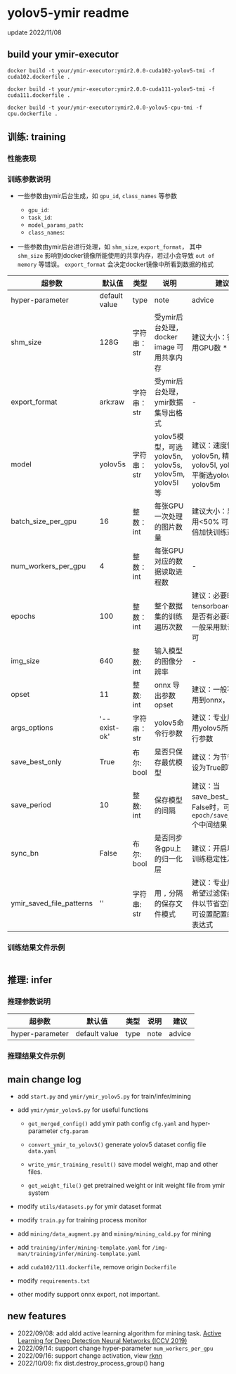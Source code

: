 # yolov5-ymir readme
update 2022/11/08

## build your ymir-executor

```
docker build -t your/ymir-executor:ymir2.0.0-cuda102-yolov5-tmi -f cuda102.dockerfile .

docker build -t your/ymir-executor:ymir2.0.0-cuda111-yolov5-tmi -f cuda111.dockerfile .

docker build -t your/ymir-executor:ymir2.0.0-yolov5-cpu-tmi -f cpu.dockerfile .
```

## 训练: training

### 性能表现

### 训练参数说明

- 一些参数由ymir后台生成，如 `gpu_id`, `class_names` 等参数
  - `gpu_id`:
  - `task_id`:
  - `model_params_path`:
  - `class_names`:

- 一些参数由ymir后台进行处理，如 `shm_size`, `export_format`， 其中 `shm_size` 影响到docker镜像所能使用的共享内存，若过小会导致 `out of memory` 等错误。 `export_format` 会决定docker镜像中所看到数据的格式



| 超参数 | 默认值 | 类型 | 说明 | 建议 |
| - | - | - | - | - |
| hyper-parameter | default value | type | note | advice |
| shm_size | 128G | 字符串：str | 受ymir后台处理，docker image 可用共享内存 | 建议大小：镜像占用GPU数 * 32G |
| export_format | ark:raw | 字符串：str | 受ymir后台处理，ymir数据集导出格式 | - |
| model | yolov5s | 字符串：str | yolov5模型，可选yolov5n, yolov5s, yolov5m, yolov5l等 | 建议：速度快选yolov5n, 精度高选yolov5l, yolov5x, 平衡选yolov5s或yolov5m |
| batch_size_per_gpu | 16 | 整数：int | 每张GPU一次处理的图片数量 | 建议大小：显存占用<50% 可增加2倍加快训练速度 |
| num_workers_per_gpu | 4 | 整数：int | 每张GPU对应的数据读取进程数 | - |
| epochs | 100 | 整数：int | 整个数据集的训练遍历次数 | 建议：必要时分析tensorboard确定是否有必要改变，一般采用默认值即可 |
| img_size | 640 | 整数: int | 输入模型的图像分辨率 | - |
| opset | 11 | 整数: int | onnx 导出参数 opset | 建议：一般不需要用到onnx，不必改 |
| args_options | '--exist-ok' | 字符串：str | yolov5命令行参数 | 建议：专业用户可用yolov5所有命令行参数 |
| save_best_only | True | 布尔: bool | 是否只保存最优模型 | 建议：为节省空间设为True即可 |
| save_period | 10 | 整数: int | 保存模型的间隔 | 建议：当save_best_only为False时，可保存 `epoch/save_period` 个中间结果
| sync_bn | False | 布尔: bool | 是否同步各gpu上的归一化层 | 建议：开启以提高训练稳定性及精度 |
| ymir_saved_file_patterns | '' | 字符串: str | 用 `,` 分隔的保存文件模式 | 建议：专业用户当希望过滤保存的文件以节省空间时，可设置配置的正则表达式 |

### 训练结果文件示例
```

```

## 推理: infer

### 推理参数说明

| 超参数 | 默认值 | 类型 | 说明 | 建议 |
| - | - | - | - | - |
| hyper-parameter | default value | type | note | advice |


### 推理结果文件示例

## main change log

- add `start.py` and `ymir/ymir_yolov5.py` for train/infer/mining

- add `ymir/ymir_yolov5.py` for useful functions

    - `get_merged_config()` add ymir path config `cfg.yaml` and hyper-parameter `cfg.param`

    - `convert_ymir_to_yolov5()` generate yolov5 dataset config file `data.yaml`

    - `write_ymir_training_result()` save model weight, map and other files.

    - `get_weight_file()` get pretrained weight or init weight file from ymir system

- modify `utils/datasets.py` for ymir dataset format

- modify `train.py` for training process monitor

- add `mining/data_augment.py` and `mining/mining_cald.py` for mining

- add `training/infer/mining-template.yaml` for `/img-man/training/infer/mining-template.yaml`

- add `cuda102/111.dockerfile`, remove origin `Dockerfile`

- modify `requirements.txt`

- other modify support onnx export, not important.

## new features

- 2022/09/08: add aldd active learning algorithm for mining task. [Active Learning for Deep Detection Neural Networks (ICCV 2019)](https://gitlab.com/haghdam/deep_active_learning)
- 2022/09/14: support change hyper-parameter `num_workers_per_gpu`
- 2022/09/16: support change activation, view [rknn](https://github.com/airockchip/rknn_model_zoo/tree/main/models/vision/object_detection/yolov5-pytorch)
- 2022/10/09: fix dist.destroy_process_group() hang
